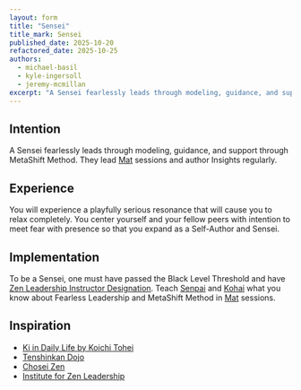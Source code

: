 ```yaml
---
layout: form
title: "Sensei"
title_mark: Sensei
published_date: 2025-10-20
refactored_date: 2025-10-25
authors:
  - michael-basil
  - kyle-ingersoll
  - jeremy-mcmillan
excerpt: "A Sensei fearlessly leads through modeling, guidance, and support through MetaShift Method."
---
```


## Intention

A Sensei fearlessly leads through modeling, guidance, and support through MetaShift Method. They lead [Mat](../mat/) sessions and author Insights regularly.

## Experience

You will experience a playfully serious resonance that will cause you to relax completely. You center yourself and your fellow peers with intention to meet fear with presence so that you expand as a Self-Author and Sensei.

## Implementation

To be a Sensei, one must have passed the Black Level Threshold and have [Zen Leadership Instructor Designation](https://zenleader.global/programs/coachinstructor/zlinstructor). Teach [Senpai](../senpai/) and [Kohai](../kohai/) what you know about Fearless Leadership and MetaShift Method in [Mat](../mat/) sessions.

## Inspiration

- [Ki in Daily Life by Koichi Tohei](https://www.amazon.com/Ki-Daily-Life-Koichi-Tohei/dp/4889960716)
- [Tenshinkan Dojo](https://japaneseculturecenter.com/classes/aikido)
- [Chosei Zen](https://www.choseizen.org/)
- [Institute for Zen Leadership](https://zenleader.global)

